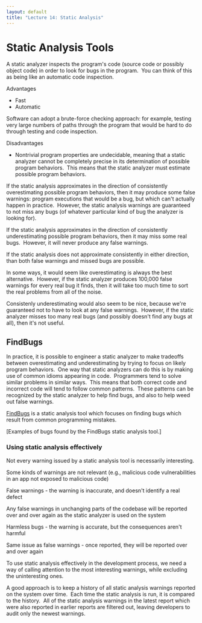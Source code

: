 ```yaml
---
layout: default
title: "Lecture 14: Static Analysis"
---
```


# Static Analysis Tools

A static analyzer inspects the program's code (source code or possibly object code) in order to look for bugs in the program.  You can think of this as being like an automatic code inspection.

Advantages

-  Fast
-  Automatic

Software can adopt a brute-force checking approach: for example, testing very large numbers of paths through the program that would be hard to do through testing and code inspection.

Disadvantages

-  Nontrivial program properties are undecidable, meaning that a static analyzer cannot be completely precise in its determination of possible program behaviors.  This means that the static analyzer must estimate possible program behaviors.

If the static analysis approximates in the direction of consistently overestimating possible program behaviors, then it may produce some false warnings: program executions that would be a bug, but which can't actually happen in practice.  However, the static analysis warnings are guaranteed to not miss any bugs (of whatever particular kind of bug the analyzer is looking for).

If the static analysis approximates in the direction of consistently underestimating possible program behaviors, then it may miss some real bugs.  However, it will never produce any false warnings.

If the static analysis does not approximate consistently in either direction, than both false warnings and missed bugs are possible.

In some ways, it would seem like overestimating is always the best alternative.  However, if the static analyzer produces 100,000 false warnings for every real bug it finds, then it will take too much time to sort the real problems from all of the noise.

Consistenly underestimating would also seem to be nice, because we're guaranteed not to have to look at any false warnings.  However, if the static analyzer misses too many real bugs (and possibly doesn't find any bugs at all), then it's not useful.

FindBugs
--------

In practice, it is possible to engineer a static analyzer to make tradeoffs between overestimating and underestimating by trying to focus on likely program behaviors.  One way that static analyzers can do this is by making use of common idioms appearing in code.  Programmers tend to solve similar problems in similar ways.  This means that both correct code and incorrect code will tend to follow common patterns.  These patterns can be recognized by the static analyzer to help find bugs, and also to help weed out false warnings.

[FindBugs](http://findbugs.sourceforge.net/) is a static analysis tool which focuses on finding bugs which result from common programming mistakes.

[Examples of bugs found by the FindBugs static analysis tool.]

### Using static analysis effectively

Not every warning issued by a static analysis tool is necessarily interesting.

Some kinds of warnings are not relevant (e.g., malicious code vulnerabilities in an app not exposed to malicious code)

False warnings - the warning is inaccurate, and doesn't identify a real defect

Any false warnings in unchanging parts of the codebase will be reported over and over again as the static analyzer is used on the system

Harmless bugs - the warning is accurate, but the consequences aren't harmful

Same issue as false warnings - once reported, they will be reported over and over again

To use static analysis effectively in the development process, we need a way of calling attention to the most interesting warnings, while excluding the uninteresting ones.

A good approach is to keep a history of all static analysis warnings reported on the system over time.  Each time the static analysis is run, it is compared to the history.  All of the static analysis warnings in the latest report which were also reported in earlier reports are filtered out, leaving developers to audit only the newest warnings.
